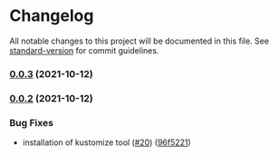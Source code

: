 # Changelog

All notable changes to this project will be documented in this file. See [standard-version](https://github.com/conventional-changelog/standard-version) for commit guidelines.

### [0.0.3](https://github.com/rhobs/monitoring-stack-operator/commit/) (2021-10-12)

### [0.0.2](https://github.com/rhobs/monitoring-stack-operator/commit/) (2021-10-12)


### Bug Fixes

* installation of kustomize tool ([#20](https://github.com/rhobs/monitoring-stack-operator/issues/20)) ([96f5221](https://github.com/rhobs/monitoring-stack-operator/commit/96f52217928aff29746edbd520693d66248e161a))
